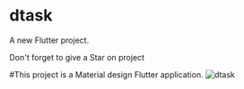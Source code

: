 # dtask

A new Flutter project.

Don't  forget to give a Star on project

#This project is a Material design  Flutter application.
![dtask](https://user-images.githubusercontent.com/105006236/226865802-5f5fd824-ffae-4ed2-9c1c-2b6068d633bd.png)


